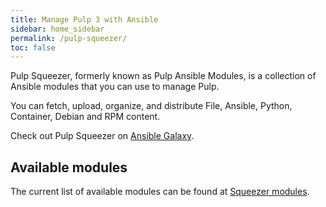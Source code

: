 ```yaml
---
title: Manage Pulp 3 with Ansible
sidebar: home_sidebar
permalink: /pulp-squeezer/
toc: false
---
```


Pulp Squeezer, formerly known as Pulp Ansible Modules, is a collection of Ansible modules that you can use to manage Pulp.

You can fetch, upload, organize, and distribute File, Ansible, Python, Container, Debian and RPM content.

Check out Pulp Squeezer on [Ansible Galaxy](https://galaxy.ansible.com/pulp/squeezer).

<script id="asciicast-amFEhvEprDLB2UPgDcgJg4knz" src="https://asciinema.org/a/amFEhvEprDLB2UPgDcgJg4knz.js" async></script>

## Available modules

The current list of available modules can be found at [Squeezer modules](https://galaxy.ansible.com/ui/repo/published/pulp/squeezer/content/?sort=-pulp_created&showing=module).
